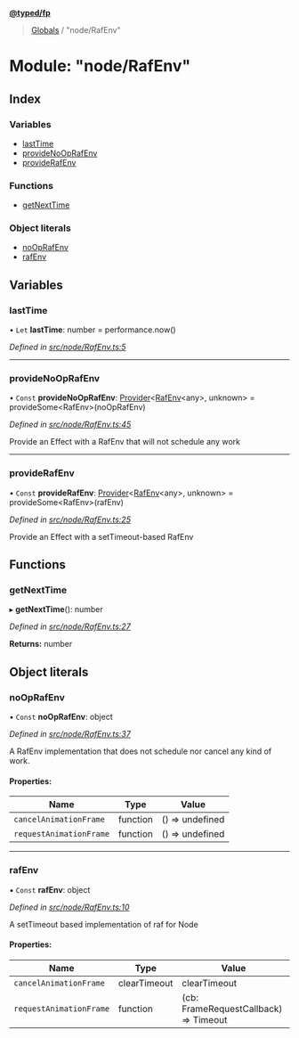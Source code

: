 **[@typed/fp](../README.md)**

> [Globals](../globals.md) / "node/RafEnv"

# Module: "node/RafEnv"

## Index

### Variables

* [lastTime](_node_rafenv_.md#lasttime)
* [provideNoOpRafEnv](_node_rafenv_.md#providenooprafenv)
* [provideRafEnv](_node_rafenv_.md#providerafenv)

### Functions

* [getNextTime](_node_rafenv_.md#getnexttime)

### Object literals

* [noOpRafEnv](_node_rafenv_.md#nooprafenv)
* [rafEnv](_node_rafenv_.md#rafenv)

## Variables

### lastTime

• `Let` **lastTime**: number = performance.now()

*Defined in [src/node/RafEnv.ts:5](https://github.com/TylorS/typed-fp/blob/ac98ca1/src/node/RafEnv.ts#L5)*

___

### provideNoOpRafEnv

• `Const` **provideNoOpRafEnv**: [Provider](_effect_provide_.md#provider)\<[RafEnv](../interfaces/_dom_raf_.rafenv.md)\<any>, unknown> = provideSome\<RafEnv>(noOpRafEnv)

*Defined in [src/node/RafEnv.ts:45](https://github.com/TylorS/typed-fp/blob/ac98ca1/src/node/RafEnv.ts#L45)*

Provide an Effect with a RafEnv that will not schedule any work

___

### provideRafEnv

• `Const` **provideRafEnv**: [Provider](_effect_provide_.md#provider)\<[RafEnv](../interfaces/_dom_raf_.rafenv.md)\<any>, unknown> = provideSome\<RafEnv>(rafEnv)

*Defined in [src/node/RafEnv.ts:25](https://github.com/TylorS/typed-fp/blob/ac98ca1/src/node/RafEnv.ts#L25)*

Provide an Effect with a setTimeout-based RafEnv

## Functions

### getNextTime

▸ **getNextTime**(): number

*Defined in [src/node/RafEnv.ts:27](https://github.com/TylorS/typed-fp/blob/ac98ca1/src/node/RafEnv.ts#L27)*

**Returns:** number

## Object literals

### noOpRafEnv

▪ `Const` **noOpRafEnv**: object

*Defined in [src/node/RafEnv.ts:37](https://github.com/TylorS/typed-fp/blob/ac98ca1/src/node/RafEnv.ts#L37)*

A RafEnv implementation that does not schedule nor cancel any kind of work.

#### Properties:

Name | Type | Value |
------ | ------ | ------ |
`cancelAnimationFrame` | function | () => undefined |
`requestAnimationFrame` | function | () => undefined |

___

### rafEnv

▪ `Const` **rafEnv**: object

*Defined in [src/node/RafEnv.ts:10](https://github.com/TylorS/typed-fp/blob/ac98ca1/src/node/RafEnv.ts#L10)*

A setTimeout based implementation of raf for Node

#### Properties:

Name | Type | Value |
------ | ------ | ------ |
`cancelAnimationFrame` | clearTimeout | clearTimeout |
`requestAnimationFrame` | function | (cb: FrameRequestCallback) => Timeout |
